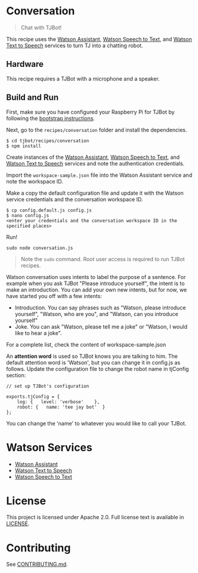 # Conversation
> Chat with TJBot!

This recipe uses the [Watson Assistant](https://www.ibm.com/watson/services/conversation/), [Watson Speech to Text](https://www.ibm.com/watson/services/speech-to-text/), and [Watson Text to Speech](https://www.ibm.com/watson/services/text-to-speech/) services to turn TJ into a chatting robot.

## Hardware
This recipe requires a TJBot with a microphone and a speaker.

## Build and Run
First, make sure you have configured your Raspberry Pi for TJBot by following the [bootstrap instructions](https://github.com/ibmtjbot/tjbot/tree/master/bootstrap).

Next, go to the `recipes/conversation` folder and install the dependencies.

    $ cd tjbot/recipes/conversation
    $ npm install

Create instances of the [Watson Assistant](https://www.ibm.com/watson/services/conversation/), [Watson Speech to Text](https://www.ibm.com/watson/services/speech-to-text/), and [Watson Text to Speech](https://www.ibm.com/watson/services/text-to-speech/) services and note the authentication credentials.

Import the `workspace-sample.json` file into the Watson Assistant service and note the workspace ID.

Make a copy the default configuration file and update it with the Watson service credentials and the conversation workspace ID.

    $ cp config.default.js config.js
    $ nano config.js
    <enter your credentials and the conversation workspace ID in the specified places>

Run!

    sudo node conversation.js

> Note the `sudo` command. Root user access is required to run TJBot recipes.

Watson conversation uses intents to label the purpose of a sentence. For example when you ask TJBot "Please introduce yourself", the intent is to make an introduction. You can add your own new intents, but for now, we have started you off with a few intents:

- Introduction. You can say phrases such as "Watson, please introduce yourself", "Watson, who are you", and "Watson, can you introduce yourself"
- Joke. You can ask "Watson, please tell me a joke" or "Watson, I would like to hear a joke".

For a complete list, check the content of workspace-sample.json

An **attention word** is used so TJBot knows you are talking to him. The default attention word is 'Watson', but you can change it in config.js as follows. Update the configuration file to change the robot name in tjConfig section:

    // set up TJBot's configuration
    
    exports.tjConfig = {
        log: {   level: 'verbose'    },
        robot: {   name: 'tee jay bot'  }
    };

You can change the 'name' to whatever you would like to call your TJBot.

# Watson Services
- [Watson Assistant](https://www.ibm.com/watson/services/conversation/)
- [Watson Text to Speech](https://www.ibm.com/watson/services/text-to-speech/)
- [Watson Speech to Text](https://www.ibm.com/watson/services/speech-to-text/)

# License
This project is licensed under Apache 2.0. Full license text is available in [LICENSE](../../LICENSE).

# Contributing
See [CONTRIBUTING.md](../../CONTRIBUTING.md).
